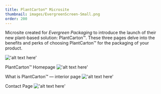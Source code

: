 ```yaml
---
title: PlantCarton™ Microsite
thumbnail: images/EvergreenScreen-Small.png
order: 200
---
```


Microsite created for *Evergreen Packaging* to introduce the launch of their new plant-based solution: PlantCarton™. These three pages delve into the benefits and perks of choosing PlantCarton™ for the packaging of your product.

!['alt text here'](images/EvergreenScreen-Small.png)

PlantCarton™ Homepage
!['alt text here'](images/Evergreen-Homepage-Small.jpg)

What is PlantCarton™ — interior page
!['alt text here'](images/Evergreen-AboutUS-Small.jpg)

Contact Page
!['alt text here'](images/Evergreen-Contact-Small.jpg)
